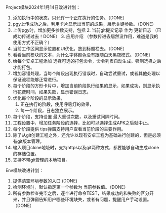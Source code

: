 Project模块2024年1月14日改进计划：

1. 添加执行中的状态，只允许一个正在执行的任务。（DONE）
2. pgy上传成功之后，利用卡片显示出当前的成果，展示关键参数。（DONE）
3. 上传pgy时，增加更多参数支持，包括
   2. 当前git提交记录 作为 更新日志  （已成功传递过去！DONE）
   3. 应用介绍   （参数传进去居然没作用，难道是我的使用方式不正确？）
4. 当前工作区间显示位置和UI优化，放到标题栏去。（DONE）
5. 看看当前模块的文本，为什么字体颜色没有跟随白天黑夜模式。（DONE）
6. 给每个安卓工程添加 选择可选的打包命令，命令列表自动生成。强制选择之后才能打包。
7. 增加容错处理，当每个阶段出现执行错误时，自动尝试重试，或者其他处理以保证流程能够正常进行。
8. 每个阶段的方形卡片中，增加当前阶段执行结果的显示，如果成功，则显示执行花费时间，如果失败，显示错误日志。
9. 优化每个阶段的显示效果，
   1. 正在执行的阶段，使用呼吸灯的效果，
   2. 每一个阶段，日志独立展示。
10. 每个阶段，支持设置 最大重试次数，以及重试间隔时间。
11. 工程设置中，增加任务阶段的选择，比如可以选择生成APK之后就中止。
12. 每个阶段提供 tips弹窗支持用户查看当前阶段的主要作用。
13. 除了从git创建工程之外，还允许以现有安卓工程为基础进行创建的，但是必须有git版本管理。
14. 输入项目clone地址时，支持https以及git两种方式，都要能够自动生成clone的存储位置。
15. 支持不带git管理的本地项目。



Env模块改进计划：

1. 提供清空环境参数的入口 (DONE)
2. 检测环境时，默认指定第一个参数为 当前参数值。（DONE）
3. 所有参数检查完毕之后，逐个进行命令TEST，结果成功的和失败的区分开来，并且弹窗告知用户哪些环境缺失，或者有问题，提醒用户手动设置。（DONE）









